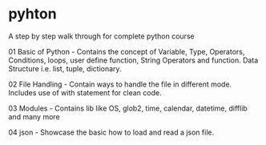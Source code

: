 # pyhton

A step by step walk through for complete python course

01 Basic of Python - Contains the concept of Variable, Type, Operators, Conditions, loops, user define function, String Operators and function. Data Structure i.e. list, tuple, dictionary.

02 File Handling - Contain ways to handle the file in different mode. Includes use of with statement for clean code.


03 Modules - Contains lib like OS, glob2, time, calendar, datetime, difflib and many more

04 json - Showcase the basic how to load and read a json file.

